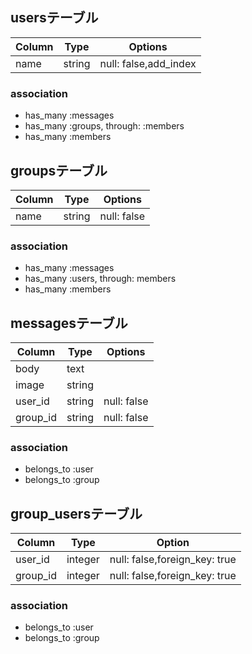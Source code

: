 ## usersテーブル

|Column|Type|Options|
|------|----|------|
|name|string|null: false,add_index|

### association
- has_many :messages
- has_many :groups, through: :members
- has_many :members

## groupsテーブル

|Column|Type|Options|
|------|----|------|
|name|string|null: false|

### association

- has_many :messages
- has_many :users, through: members
- has_many :members

## messagesテーブル
|Column|Type|Options|
|------|----|------|
|body|text||
|image|string||
|user_id|string|null: false|foreign_key: true|
|group_id|string|null: false|foreign_key: true|

### association
- belongs_to :user
- belongs_to :group

## group_usersテーブル
|Column|Type|Option|
|------|----|------|
|user_id|integer|null: false,foreign_key: true|
|group_id|integer|null: false,foreign_key: true|

### association
- belongs_to :user
- belongs_to :group
